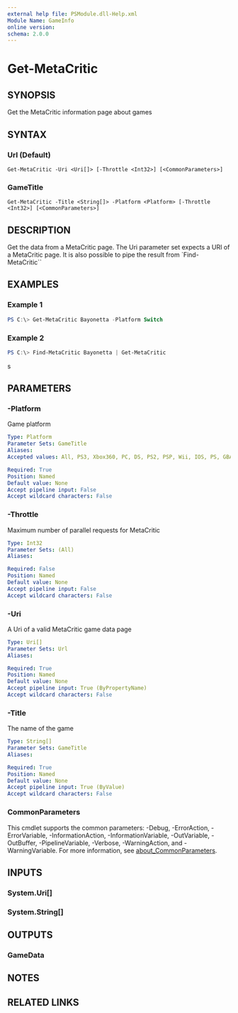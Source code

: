 ```yaml
---
external help file: PSModule.dll-Help.xml
Module Name: GameInfo
online version:
schema: 2.0.0
---
```


# Get-MetaCritic

## SYNOPSIS
Get the MetaCritic information page about games

## SYNTAX

### Url (Default)
```
Get-MetaCritic -Uri <Uri[]> [-Throttle <Int32>] [<CommonParameters>]
```

### GameTitle
```
Get-MetaCritic -Title <String[]> -Platform <Platform> [-Throttle <Int32>] [<CommonParameters>]
```

## DESCRIPTION
Get the data from a MetaCritic page. The Uri parameter set expects a URI of a MetaCritic page. 
It is also possible to pipe the result from `Find-MetaCritic``

## EXAMPLES

### Example 1
```powershell
PS C:\> Get-MetaCritic Bayonetta -Platform Switch
```

### Example 2
```powershell
PS C:\> Find-MetaCritic Bayonetta | Get-MetaCritic
```

s

## PARAMETERS

### -Platform
Game platform

```yaml
Type: Platform
Parameter Sets: GameTitle
Aliases:
Accepted values: All, PS3, Xbox360, PC, DS, PS2, PSP, Wii, IOS, PS, GBA, Xbox, GameCube, N64, Dreamcast, N3DS, PsVita, WiiU, PS4, XboxOne, PS5, Switch

Required: True
Position: Named
Default value: None
Accept pipeline input: False
Accept wildcard characters: False
```

### -Throttle
Maximum number of parallel requests for MetaCritic

```yaml
Type: Int32
Parameter Sets: (All)
Aliases:

Required: False
Position: Named
Default value: None
Accept pipeline input: False
Accept wildcard characters: False
```

### -Uri
A Uri of a valid MetaCritic game data page

```yaml
Type: Uri[]
Parameter Sets: Url
Aliases:

Required: True
Position: Named
Default value: None
Accept pipeline input: True (ByPropertyName)
Accept wildcard characters: False
```

### -Title
The name of the game

```yaml
Type: String[]
Parameter Sets: GameTitle
Aliases:

Required: True
Position: Named
Default value: None
Accept pipeline input: True (ByValue)
Accept wildcard characters: False
```

### CommonParameters
This cmdlet supports the common parameters: -Debug, -ErrorAction, -ErrorVariable, -InformationAction, -InformationVariable, -OutVariable, -OutBuffer, -PipelineVariable, -Verbose, -WarningAction, and -WarningVariable. For more information, see [about_CommonParameters](http://go.microsoft.com/fwlink/?LinkID=113216).

## INPUTS

### System.Uri[]

### System.String[]

## OUTPUTS

### GameData

## NOTES

## RELATED LINKS
